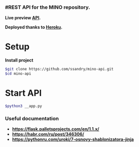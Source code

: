### #REST API for the MINO repository.

**Live preview [API].**

**Deployed thanks to [Heroku].** <br>

# Setup

**Install project**

```sh
$git clone https://github.com/ssandry/mino-api.git
$cd mino-api
```

# Start API

```sh
$python3 __app.py
```

### Useful documentation

- **https://flask.palletsprojects.com/en/1.1.x/**
- **https://habr.com/ru/post/346306/**
- **https://pythonru.com/uroki/7-osnovy-shablonizatora-jinja**

[Heroku]: <https://dashboard.heroku.com/>
[API]: <https://mino-api-please.herokuapp.com/>
